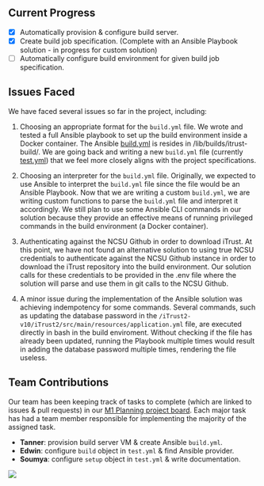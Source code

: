 
## Current Progress
* [x] Automatically provision & configure build server.
* [x] Create build job specification. (Complete with an Ansible Playbook solution - in progress for custom solution)
* [ ] Automatically configure build environment for given build job specification.

## Issues Faced
We have faced several issues so far in the project, including:

1. Choosing an appropriate format for the ```build.yml``` file. We wrote and tested a full Ansible playbook to set up the build environment inside a Docker container. The Ansible [build.yml](https://github.ncsu.edu/CSC-DevOps-S22/DEVOPS-10/blob/main/lib/builds/itrust-build/build.yml) is resides in /lib/builds/itrust-build/. We are going back and writing a new ```build.yml``` file (currently [test.yml](https://github.ncsu.edu/CSC-DevOps-S22/DEVOPS-10/blob/main/test.yml)) that we feel more closely aligns with the project specifications.

2. Choosing an interpreter for the ```build.yml``` file. Originally, we expected to use Ansible to interpret the ```build.yml``` file since the file would be an Ansible Playbook. Now that we are writing a custom ```build.yml```, we are writing custom functions to parse the ```build.yml``` file and interpret it accordingly. We still plan to use some Ansible CLI commands in our solution because they provide an effective means of running privileged commands in the build environment (a Docker container). 

3. Authenticating against the NCSU Github in order to download iTrust. At this point, we have not found an alternative solution to using true NCSU credentials to authenticate against the NCSU Github instance in order to download the iTrust repository into the build environment. Our solution calls for these credentials to be provided in the .env file where the solution will parse and use them in git calls to the NCSU Github.

4. A minor issue during the implementation of the Ansible solution was achieving indempotency for some commands. Several commands, such as updating the database password in the ```/iTrust2-v10/iTrust2/src/main/resources/application.yml``` file, are executed directly in bash in the build enviroment. Without checking if the file has already been updated, running the Playbook multiple times would result in adding the database password multiple times, rendering the file useless.

## Team Contributions
Our team has been keeping track of tasks to complete (which are linked to issues & pull requests) in our [M1 Planning project board](https://github.ncsu.edu/CSC-DevOps-S22/DEVOPS-10/projects/1). Each major task has had a team member responsible for implementing the majority of the assigned task.
* **Tanner**: provision build server VM & create Ansible `build.yml`.
* **Edwin**: configure `build` object in `test.yml` & find Ansible provider.
* **Soumya**: configure `setup` object in `test.yml` & write documentation.

<img src="https://github.ncsu.edu/CSC-DevOps-S22/DEVOPS-10/blob/main/img/projectBoard.png">
